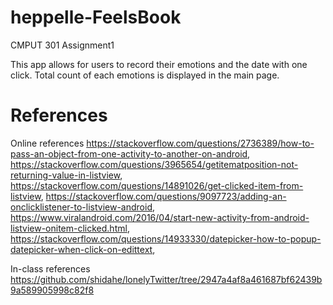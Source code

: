 # heppelle-FeelsBook

CMPUT 301 Assignment1

This app allows for users to record their emotions and the date with one click. Total count of each emotions is displayed in the main page.

# References
Online references
https://stackoverflow.com/questions/2736389/how-to-pass-an-object-from-one-activity-to-another-on-android,
https://stackoverflow.com/questions/3965654/getitematposition-not-returning-value-in-listview,
https://stackoverflow.com/questions/14891026/get-clicked-item-from-listview,
https://stackoverflow.com/questions/9097723/adding-an-onclicklistener-to-listview-android,
https://www.viralandroid.com/2016/04/start-new-activity-from-android-listview-onitem-clicked.html,
https://stackoverflow.com/questions/14933330/datepicker-how-to-popup-datepicker-when-click-on-edittext,

In-class references
https://github.com/shidahe/lonelyTwitter/tree/2947a4af8a461687bf62439b9a589905998c82f8
